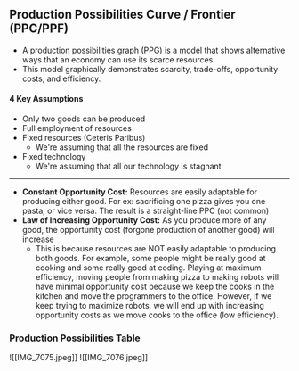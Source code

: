 ## Production Possibilities Curve / Frontier (PPC/PPF)
- A production possibilities graph (PPG) is a model that shows alternative ways that an economy can use its scarce resources
- This model graphically demonstrates scarcity, trade-offs, opportunity costs, and efficiency.
#### 4 Key Assumptions
- Only two goods can be produced
- Full employment of resources
- Fixed resources (Ceteris Paribus)
	- We're assuming that all the resources are fixed
- Fixed technology
	- We're assuming that all our technology is stagnant
---
- **Constant Opportunity Cost:** Resources are easily adaptable for producing either good. For ex: sacrificing one pizza gives you one pasta, or vice versa. The result is a straight-line PPC (not common)
- **Law of Increasing Opportunity Cost:** As you produce more of any good, the opportunity cost (forgone production of another good) will increase
	- This is because resources are NOT easily adaptable to producing both goods. For example, some people might be really good at cooking and some really good at coding. Playing at maximum efficiency, moving people from making pizza to making robots will have minimal opportunity cost because we keep the cooks in the kitchen and move the programmers to the office. However, if we keep trying to maximize robots, we will end up with increasing opportunity costs as we move cooks to the office (low efficiency).
### Production Possibilities Table
![[IMG_7075.jpeg]]
![[IMG_7076.jpeg]]